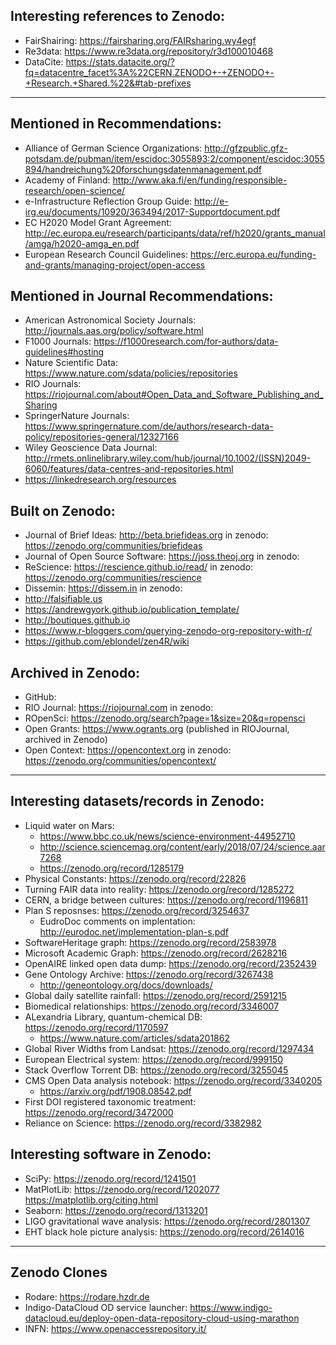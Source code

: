 ## Interesting references to Zenodo:
- FairShairing: https://fairsharing.org/FAIRsharing.wy4egf 
- Re3data: https://www.re3data.org/repository/r3d100010468 
- DataCite: https://stats.datacite.org/?fq=datacentre_facet%3A%22CERN.ZENODO+-+ZENODO+-+Research.+Shared.%22&#tab-prefixes 

---
## Mentioned in Recommendations:
- Alliance of German Science Organizations: http://gfzpublic.gfz-potsdam.de/pubman/item/escidoc:3055893:2/component/escidoc:3055894/handreichung%20forschungsdatenmanagement.pdf
- Academy of Finland: http://www.aka.fi/en/funding/responsible-research/open-science/
- e-Infrastructure Reflection Group Guide: http://e-irg.eu/documents/10920/363494/2017-Supportdocument.pdf
- EC H2020 Model Grant Agreement: http://ec.europa.eu/research/participants/data/ref/h2020/grants_manual/amga/h2020-amga_en.pdf
- European Research Council Guidelines: https://erc.europa.eu/funding-and-grants/managing-project/open-access

## Mentioned in Journal Recommendations:
- American Astronomical Society Journals: http://journals.aas.org/policy/software.html
- F1000 Journals: https://f1000research.com/for-authors/data-guidelines#hosting
- Nature Scientific Data: https://www.nature.com/sdata/policies/repositories
- RIO Journals: https://riojournal.com/about#Open_Data_and_Software_Publishing_and_Sharing
- SpringerNature Journals: https://www.springernature.com/de/authors/research-data-policy/repositories-general/12327166
- Wiley Geoscience Data Journal: http://rmets.onlinelibrary.wiley.com/hub/journal/10.1002/(ISSN)2049-6060/features/data-centres-and-repositories.html
- https://linkedresearch.org/resources

## Built on Zenodo:
- Journal of Brief Ideas: http://beta.briefideas.org in zenodo: https://zenodo.org/communities/briefideas
- Journal of Open Source Software: https://joss.theoj.org in zenodo: 
- ReScience: https://rescience.github.io/read/ in zenodo: https://zenodo.org/communities/rescience
- Dissemin: https://dissem.in in zenodo:
- http://falsifiable.us 
- https://andrewgyork.github.io/publication_template/
- http://boutiques.github.io 
- https://www.r-bloggers.com/querying-zenodo-org-repository-with-r/
- https://github.com/eblondel/zen4R/wiki

## Archived in Zenodo:
- GitHub: 
- RIO Journal: https://riojournal.com in zenodo: 
- ROpenSci: https://zenodo.org/search?page=1&size=20&q=ropensci
- Open Grants: https://www.ogrants.org (published in RIOJournal, archived in Zenodo)
- Open Context: https://opencontext.org in zenodo: https://zenodo.org/communities/opencontext/

---
## Interesting datasets/records in Zenodo:
- Liquid water on Mars:
  - https://www.bbc.co.uk/news/science-environment-44952710
  - http://science.sciencemag.org/content/early/2018/07/24/science.aar7268
  - https://zenodo.org/record/1285179
- Physical Constants: https://zenodo.org/record/22826
- Turning FAIR data into reality: https://zenodo.org/record/1285272
- CERN, a bridge between cultures: https://zenodo.org/record/1196811
- Plan S reposnses: https://zenodo.org/record/3254637
  - EudroDoc comments on implentation: http://eurodoc.net/implementation-plan-s.pdf
- SoftwareHeritage graph: https://zenodo.org/record/2583978
- Microsoft Academic Graph: https://zenodo.org/record/2628216
- OpenAIRE linked open data dump: https://zenodo.org/record/2352439
- Gene Ontology Archive: https://zenodo.org/record/3267438
  - http://geneontology.org/docs/downloads/
- Global daily satellite rainfall: https://zenodo.org/record/2591215
- Biomedical relationships: https://zenodo.org/record/3346007
- ALexandria Library, quantum-chemical DB: https://zenodo.org/record/1170597
  - https://www.nature.com/articles/sdata201862
- Global River Widths from Landsat: https://zenodo.org/record/1297434
- European Electrical system: https://zenodo.org/record/999150
- Stack Overflow Torrent DB: https://zenodo.org/record/3255045
- CMS Open Data analysis notebook: https://zenodo.org/record/3340205
  - https://arxiv.org/pdf/1908.08542.pdf
- First DOI registered taxonomic treatment: https://zenodo.org/record/3472000
- Reliance on Science: https://zenodo.org/record/3382982

## Interesting software in Zenodo:
- SciPy: https://zenodo.org/record/1241501
- MatPlotLib: https://zenodo.org/record/1202077 https://matplotlib.org/citing.html
- Seaborn: https://zenodo.org/record/1313201
- LIGO gravitational wave analysis: https://zenodo.org/record/2801307
- EHT black hole picture analysis: https://zenodo.org/record/2614016

---
## Zenodo Clones
- Rodare: https://rodare.hzdr.de
- Indigo-DataCloud OD service launcher: https://www.indigo-datacloud.eu/deploy-open-data-repository-cloud-using-marathon
- INFN: https://www.openaccessrepository.it/

